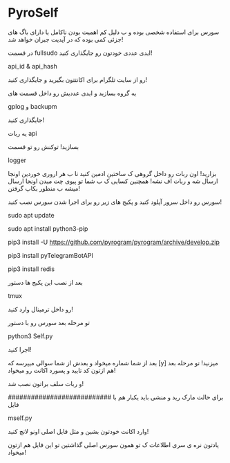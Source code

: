 # PyroSelf
سورس برای استفاده شخصی بوده و ب دلیل کم اهمیت بودن ناکامل یا دارای باگ های جزئی کمی بوده که در آپدیت جبران خواهد شد!




در قسمت fullsudo ایدی عددی خودتون رو جایگذاری کنید!


api_id & api_hash 


رو از سایت تلگرام برای اکانتتون بگیرید و جایگذاری کنید!

یه گروه بسازید و ایدی عددیش رو داخل قسمت های 



gplog و backupm


جایگذاری کنید!

یه ربات 
api

بسازید!
توکنش رو تو قسمت 

logger

بزارید!
اون ربات رو داخل گروهی ک ساختین ادمین کنید تا ب هر اروری خوردین اونجا ارسال شه و ربات اف نشه!
همچنین کسایی ک ب شما تو پیوی چت میدن اونجا ارسال میشه ب منظور بکاپ گرفتن!

سورس رو داخل سرور آپلود کنید و پکیج های زیر رو برای اجرا شدن سورس نصب کنید!

sudo apt update



sudo apt install python3-pip



pip3 install -U https://github.com/pyrogram/pyrogram/archive/develop.zip


pip3 install pyTelegramBotAPI


pip3 install redis


بعد از نصب این پکیج ها دستور


tmux


رو داخل ترمینال وارد کنید!



تو مرحله بعد سورس رو با دستور


python3 Self.py


اجرا کنید!

بعد از شما شماره میخواد و بعدش از شما سوالی میپرسه که 
[y]
میزنید!
تو مرحله بعد هم ازتون کد تایید و پسورد اکانت رو میخواد!

و ربات سلف براتون نصب شد!


###########################
برای حالت مارک رید و منشی باید یکبار هم با فایل 


mself.py



وارد اکانت خودتون بشین و مثل فایل اصلی اونو لانچ کنید!



یادتون نره ی سری اطلاعات ک تو همون سورس اصلی گذاشتین تو این فایل هم ازتون میخواد!
